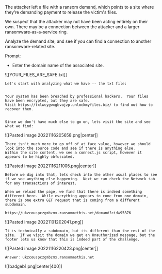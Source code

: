 The attacker left a file with a ransom demand, which points to a site where they're demanding payment to release the victim's files.

We suspect that the attacker may not have been acting entirely on their own. There may be a connection between the attacker and a larger ransomware-as-a-service ring.

Analyze the demand site, and see if you can find a connection to another ransomware-related site.

Prompt:
-   Enter the domain name of the associated site.

![[YOUR_FILES_ARE_SAFE.txt]]

```
Let's start with analyzing what we have -- the txt file:


Your system has been breached by professional hackers.  Your files have been encrypted, but they are safe.
Visit https://txlwuygwxgbvajzp.unlockmyfiles.biz/ to find out how to recover them.


Since we don't have much else to go on, lets visit the site and see what we find:
```

![[Pasted image 20221116205658.png|center]]

```
There isn't much more to go off of at face value, however we should look into the source code and see if there is anything else.
Within the site content, we see a connect.js script, however it appears to be highly obfuscated.
```

![[Pasted image 20221116211005.png|center]]


```
Before we dig into that, lets check into the other usual places to see if we see anything else happening.  Next we can check the Network tab for any transactions of interest.  

When we reload the page, we find that there is indeed something different here.  While everything appears to come from one domain, there is one extra GET request that is coming from a different subdomain.  

https://ukzcouspczgmbzmx.ransommethis.net/demand?cid=95876
```

![[Pasted image 20221101202041.png]]

```
It is technically a subdomain, but its different than the rest of the site.  If we visit the domain we get an Unauthorized message, but the footer lets us know that this is indeed part of the challenge.
```

![[Pasted image 20221116220423.png|center]]

```
Answer: ukzcouspczgmbzmx.ransommethis.net
```

![[badgeb1.png|center|400]]
